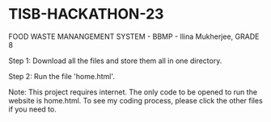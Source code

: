 # TISB-HACKATHON-23
FOOD WASTE MANANGEMENT SYSTEM - BBMP - Ilina Mukherjee, GRADE 8

Step 1: Download all the files and store them all in one directory.

Step 2: Run the file 'home.html'.

Note: This project requires internet. The only code to be opened to run the website is home.html. To see my coding process, please click the other files if you need to.

